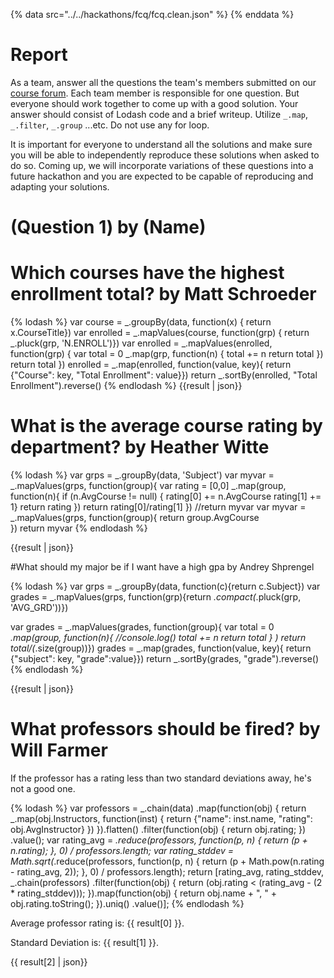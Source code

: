 {% data src="../../hackathons/fcq/fcq.clean.json" %}
{% enddata %}

# Report

As a team, answer all the questions the team's members submitted on our
[course forum](https://github.com/bigdatahci2015/forum/issues/14). Each
team member is responsible for one question. But everyone should work together
to come up with a good solution. Your answer should consist of Lodash code
and a brief writeup. Utilize `_.map`, `_.filter`, `_.group` ...etc. Do not
use any for loop.

It is important for everyone to understand all the solutions and make sure you
will be able to independently reproduce these solutions when asked to do so.
Coming up, we will incorporate variations of these questions into a future hackathon
 and you are expected to be capable of reproducing and adapting your solutions.

# (Question 1) by (Name)
# Which courses have the highest enrollment total? by Matt Schroeder

{% lodash %}
var course = _.groupBy(data, function(x) { return x.CourseTitle})
var enrolled = _.mapValues(course, function(grp) { return _.pluck(grp, 'N.ENROLL')})
var enrolled = _.mapValues(enrolled, function(grp) {
        var total = 0
        _.map(grp, function(n) {
        total += n
        return total }) 
        return total })
enrolled = _.map(enrolled, function(value, key){ return {"Course": key, "Total Enrollment": value}})
return _.sortBy(enrolled, "Total Enrollment").reverse()
{% endlodash %}
{{result | json}}

# What is the average course rating by department? by Heather Witte

{% lodash %}
var grps = _.groupBy(data, 'Subject')
var myvar =  _.mapValues(grps, function(group){
var rating = [0,0]
_.map(group, function(n){
if (n.AvgCourse != null) {
rating[0] += n.AvgCourse
rating[1] += 1}
return rating
})
return rating[0]/rating[1]
})
//return myvar
var myvar = _.mapValues(grps, function(group){
return group.AvgCourse	
})
return myvar
{% endlodash %}

{{result | json}}

#What should my major be if I want have a high gpa by Andrey Shprengel

{% lodash %}
var grps = _.groupBy(data, function(c){return c.Subject})
var grades = _.mapValues(grps, function(grp){return _.compact(_.pluck(grp, 'AVG_GRD'))})

var grades = _.mapValues(grades, function(group){
var total = 0
_.map(group, function(n){
//console.log()
total += n
return total
}
)
return total/(_.size(group))})
grades = _.map(grades, function(value, key){
return {"subject": key, "grade":value}})
return _.sortBy(grades, "grade").reverse()
{% endlodash %}

{{result | json}}

# What professors should be fired? by Will Farmer

If the professor has a rating less than two standard deviations away, he's not
a good one.

{% lodash %}
var professors =  _.chain(data)
.map(function(obj) {
return _.map(obj.Instructors, function(inst) {
return {"name": inst.name,
"rating": obj.AvgInstructor}
})
}).flatten()
.filter(function(obj) {
return obj.rating;
})
.value();
var rating_avg = _.reduce(professors, function(p, n) {
return (p + n.rating);
}, 0) / professors.length;
var rating_stddev = Math.sqrt(_.reduce(professors, function(p, n) {
return (p + Math.pow(n.rating - rating_avg, 2));
}, 0) / professors.length);
return [rating_avg, rating_stddev,
_.chain(professors)
.filter(function(obj) {
return (obj.rating < (rating_avg - (2 * rating_stddev)));
}).map(function(obj) {
return obj.name + ", " + obj.rating.toString();
}).uniq()
.value()];
{% endlodash %}

Average professor rating is: {{ result[0] }}.

Standard Deviation is: {{ result[1] }}.

{{ result[2] | json}}